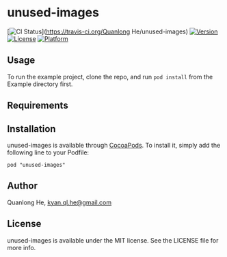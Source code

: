 # unused-images

[![CI Status](http://img.shields.io/travis/cybertk/unused-images.svg?style=flat)](https://travis-ci.org/Quanlong He/unused-images)
[![Version](https://img.shields.io/cocoapods/v/unused-images.svg?style=flat)](http://cocoadocs.org/docsets/unused-images)
[![License](https://img.shields.io/cocoapods/l/unused-images.svg?style=flat)](http://cocoadocs.org/docsets/unused-images)
[![Platform](https://img.shields.io/cocoapods/p/unused-images.svg?style=flat)](http://cocoadocs.org/docsets/unused-images)

## Usage

To run the example project, clone the repo, and run `pod install` from the Example directory first.

## Requirements

## Installation

unused-images is available through [CocoaPods](http://cocoapods.org). To install
it, simply add the following line to your Podfile:

    pod "unused-images"

## Author

Quanlong He, kyan.ql.he@gmail.com

## License

unused-images is available under the MIT license. See the LICENSE file for more info.

